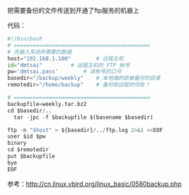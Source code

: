 把需要备份的文件传送到开通了ftp服务的机器上

代码：

```python
#!/bin/bash
# ===========================================
# 先输入系统所需要的数据
host="192.168.1.100"		# 远程主机
id="dmtsai"			# 远程主机的 FTP 帐号
pw='dmtsai.pass'		# 该帐号的口令
basedir="/backup/weekly"	# 本地端的欲被备份的目录
remotedir="/home/backup"	# 备份到远程的何处？

# ===========================================
backupfile=weekly.tar.bz2
cd $basedir/..
  tar -jpc -f $backupfile $(basename $basedir)

ftp -n "$host" > ${basedir}/../ftp.log 2>&1 <<EOF
user $id $pw
binary
cd $remotedir
put $backupfile
bye
EOF
```



参考：http://cn.linux.vbird.org/linux_basic/0580backup.php